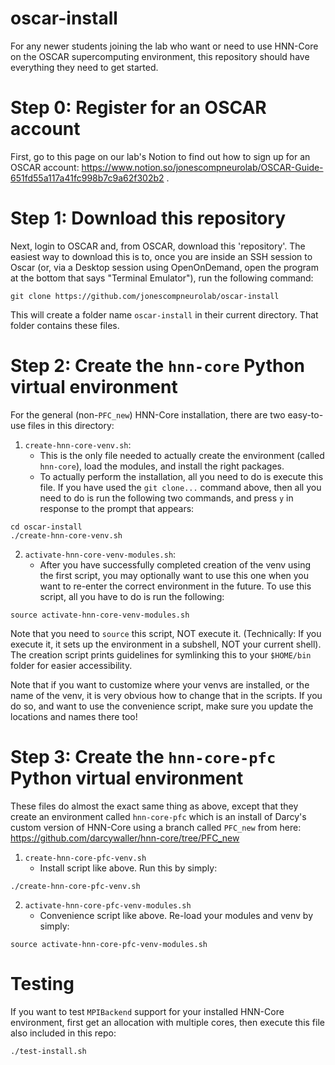 # oscar-install

For any newer students joining the lab who want or need to use HNN-Core on the OSCAR supercomputing environment, this repository should have everything they need to get started.

# Step 0: Register for an OSCAR account

First, go to this page on our lab's Notion to find out how to sign up for an OSCAR account: https://www.notion.so/jonescompneurolab/OSCAR-Guide-651fd55a117a41fc998b7c9a62f302b2 .

# Step 1: Download this repository

Next, login to OSCAR and, from OSCAR, download this 'repository'. The easiest way to download this is to, once you are inside an SSH session to Oscar (or, via a Desktop session using OpenOnDemand, open the program at the bottom that says "Terminal Emulator"), run the following command:

```
git clone https://github.com/jonescompneurolab/oscar-install
```

This will create a folder name `oscar-install` in their current directory. That folder contains these files.

# Step 2: Create the `hnn-core` Python virtual environment

For the general (non-`PFC_new`) HNN-Core installation, there are two easy-to-use files in this directory:

1. `create-hnn-core-venv.sh`:
    - This is the only file needed to actually create the environment (called `hnn-core`), load the modules, and install the right packages.
    - To actually perform the installation, all you need to do is execute this file. If you have used the `git clone...` command above, then all you need to do is run the following two commands, and press `y` in response to the prompt that appears:

```
cd oscar-install
./create-hnn-core-venv.sh
```

2. `activate-hnn-core-venv-modules.sh`:
    - After you have successfully completed creation of the venv using the first script, you may optionally want to use this one when you want to re-enter the correct environment in the future. To use this script, all you have to do is run the following:

```
source activate-hnn-core-venv-modules.sh
```

Note that you need to `source` this script, NOT execute it. (Technically: If you execute it, it sets up the environment in a subshell, NOT your current shell). The creation script prints guidelines for symlinking this to your `$HOME/bin` folder for easier accessibility.

Note that if you want to customize where your venvs are installed, or the name of the venv, it is very obvious how to change that in the scripts. If you do so, and want to use the convenience script, make sure you update the locations and names there too!

# Step 3: Create the `hnn-core-pfc` Python virtual environment

These files do almost the exact same thing as above, except that they create an environment called `hnn-core-pfc` which is an install of Darcy's custom version of HNN-Core using a branch called `PFC_new` from here: https://github.com/darcywaller/hnn-core/tree/PFC_new

1. `create-hnn-core-pfc-venv.sh`
    - Install script like above. Run this by simply:
```
./create-hnn-core-pfc-venv.sh
```

2. `activate-hnn-core-pfc-venv-modules.sh`
    - Convenience script like above. Re-load your modules and venv by simply:
```
source activate-hnn-core-pfc-venv-modules.sh
```

# Testing

If you want to test `MPIBackend` support for your installed HNN-Core environment, first get an allocation with multiple cores, then execute this file also included in this repo:

```
./test-install.sh
```
